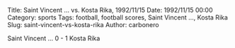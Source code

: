 Title: Saint Vincent … vs. Kosta Rika, 1992/11/15
Date: 1992/11/15 00:00
Category: sports
Tags: football, football scores, Saint Vincent …, Kosta Rika
Slug: saint-vincent-vs-kosta-rika
Author: carbonero


Saint Vincent … 0 - 1 Kosta Rika
